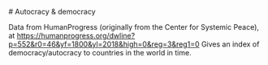 # Autocracy & democracy

Data from HumanProgress (originally from the Center for Systemic Peace), at https://humanprogress.org/dwline?p=552&r0=46&yf=1800&yl=2018&high=0&reg=3&reg1=0
Gives an index of democracy/autocracy to countries in the world in time.
